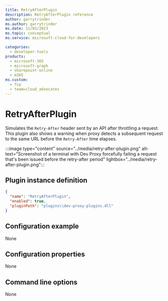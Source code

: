 ```yaml
---
title: RetryAfterPlugin
description: RetryAfterPlugin reference
author: garrytrinder
ms.author: garrytrinder
ms.date: 11/03/2023
ms.topic: conceptual
ms.service: microsoft-cloud-for-developers

categories:
  - developer-tools
products:
  - microsoft-365
  - microsoft-graph
  - sharepoint-online
  - m365
ms.custom:
  - fcp
  - team=cloud_advocates
---
```


# RetryAfterPlugin

Simulates the `Retry-After` header sent by an API after throttling a request. This plugin also shows a warning when proxy detects a subsequent request to the same URL before the `Retry-After` time elapses.

:::image type="content" source="../media/retry-after-plugin.png" alt-text="Screenshot of a terminal with Dev Proxy forcefully failing a request that's been issued before the retry-after period" lightbox="../media/retry-after-plugin.png":::

## Plugin instance definition

```json
{
  "name": "RetryAfterPlugin",
  "enabled": true,
  "pluginPath": "plugins\\dev-proxy-plugins.dll"
}
```

## Configuration example

None

## Configuration properties

None

## Command line options

None
